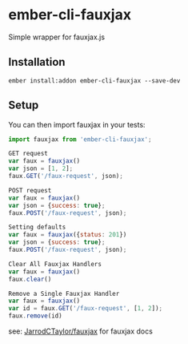 # ember-cli-fauxjax
Simple wrapper for fauxjax.js

## Installation

```ember install:addon ember-cli-fauxjax --save-dev```

## Setup

You can then import fauxjax in your tests:

```javascript
import fauxjax from 'ember-cli-fauxjax';
```
```javascript
GET request
var faux = fauxjax()
var json = [1, 2];
faux.GET('/faux-request', json);
```

```javascript
POST request
var faux = fauxjax()
var json = {success: true};
faux.POST('/faux-request', json);
```

```javascript
Setting defaults
var faux = fauxjax({status: 201})
var json = {success: true};
faux.POST('/faux-request', json);
```

```javascript
Clear All Fauxjax Handlers
var faux = fauxjax()
faux.clear()
```

```javascript
Remove a Single Fauxjax Handler
var faux = fauxjax()
var id = faux.GET('/faux-request', [1, 2]);
faux.remove(id)
```

see: [JarrodCTaylor/fauxjax](https://github.com/JarrodCTaylor/fauxjax) for fauxjax
docs
